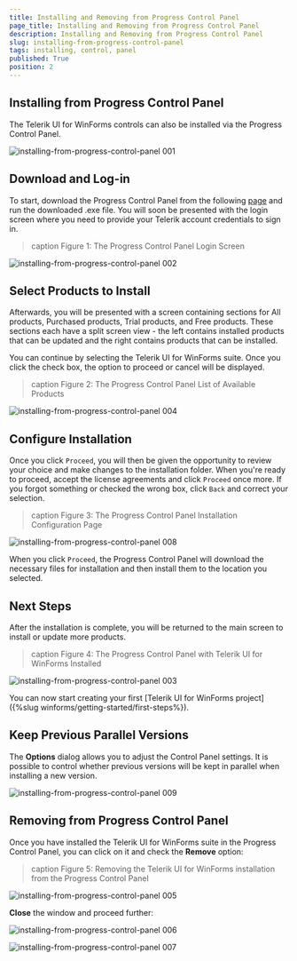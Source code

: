 ```yaml
---
title: Installing and Removing from Progress Control Panel
page_title: Installing and Removing from Progress Control Panel
description: Installing and Removing from Progress Control Panel
slug: installing-from-progress-control-panel
tags: installing, control, panel
published: True
position: 2 
---
```


## Installing from Progress Control Panel

The Telerik UI for WinForms controls can also be installed via the Progress Control Panel.

![installing-from-progress-control-panel 001](images/installing-from-progress-control-panel001.png)

## Download and Log-in

To start, download the Progress Control Panel from the following [page](https://www.telerik.com/download-trial-file/v2/control-panel) and run the downloaded .exe file. You will soon be presented with the login screen where you need to provide your Telerik account credentials to sign in.

>caption Figure 1: The Progress Control Panel Login Screen

![installing-from-progress-control-panel 002](images/installing-from-progress-control-panel002.png)

## Select Products to Install

Afterwards, you will be presented with a screen containing sections for All products, Purchased products, Trial products, and Free products. These sections each have a split screen view - the left contains installed products that can be updated and the right contains products that can be installed.

You can continue by selecting the Telerik UI for WinForms suite. Once you click the check box, the option to proceed or cancel will be displayed.

>caption Figure 2: The Progress Control Panel List of Available Products
 
![installing-from-progress-control-panel 004](images/installing-from-progress-control-panel004.png)

## Configure Installation

Once you click `Proceed`, you will then be given the opportunity to review your choice and make changes to the installation folder. When you're ready to proceed, accept the license agreements and click `Proceed` once more. If you forgot something or checked the wrong box, click `Back` and correct your selection.

>caption Figure 3: The Progress Control Panel Installation Configuration Page

![installing-from-progress-control-panel 008](images/installing-from-progress-control-panel008.png)

When you click `Proceed`, the Progress Control Panel will download the necessary files for installation and then install them to the location you selected.

## Next Steps

After the installation is complete, you will be returned to the main screen to install or update more products.

>caption Figure 4: The Progress Control Panel with Telerik UI for WinForms Installed

![installing-from-progress-control-panel 003](images/installing-from-progress-control-panel003.png)

You can now start creating your first [Telerik UI for WinForms project]({%slug winforms/getting-started/first-steps%}).

## Keep Previous Parallel Versions

The **Options** dialog allows you to adjust the Control Panel settings. It is possible to control whether previous versions will be kept in parallel when installing a new version.

![installing-from-progress-control-panel 009](images/installing-from-progress-control-panel009.png)

## Removing from Progress Control Panel

Once you have installed the Telerik UI for WinForms suite in the Progress Control Panel, you can click on it and check the **Remove** option:

>caption Figure 5: Removing the Telerik UI for WinForms installation from the Progress Control Panel

![installing-from-progress-control-panel 005](images/installing-from-progress-control-panel005.png)

**Close** the window and proceed further:

![installing-from-progress-control-panel 006](images/installing-from-progress-control-panel006.png)

![installing-from-progress-control-panel 007](images/installing-from-progress-control-panel007.png)



